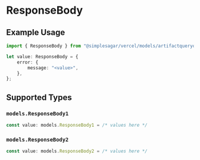 # ResponseBody

## Example Usage

```typescript
import { ResponseBody } from "@simplesagar/vercel/models/artifactqueryop.js";

let value: ResponseBody = {
    error: {
        message: "<value>",
    },
};
```

## Supported Types

### `models.ResponseBody1`

```typescript
const value: models.ResponseBody1 = /* values here */
```

### `models.ResponseBody2`

```typescript
const value: models.ResponseBody2 = /* values here */
```

